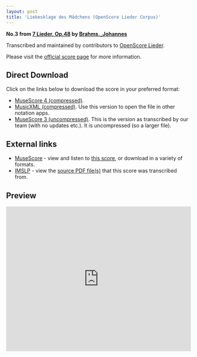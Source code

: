 ```yaml
---
layout: post
title: 'Liebesklage des Mädchens (OpenScore Lieder Corpus)'
---
```


__No.3 from [7 Lieder, Op.48](https://fourscoreandmore.org/openscore/lieder/Brahms%2C_Johannes/7_Lieder%2C_Op.48/) by [Brahms,_Johannes](https://fourscoreandmore.org/openscore/lieder/Brahms%2C_Johannes)__

Transcribed and maintained by contributors to [OpenScore Lieder].

Please visit the [official score page] for more information.

[official score page]: https://musescore.com/openscore-lieder-corpus/scores/4946239
[OpenScore Lieder]: https://musescore.com/openscore-lieder-corpus

## Direct Download

Click on the links below to download the score in your preferred format:
- [MuseScore 4 (compressed)](https://fourscoreandmore.org/openscore/lieder/Brahms%2C_Johannes/7_Lieder%2C_Op.48/3_Liebesklage_des_M%C3%A4dchens.mscz).
- [MusicXML (compressed)](https://fourscoreandmore.org/openscore/lieder/Brahms%2C_Johannes/7_Lieder%2C_Op.48/3_Liebesklage_des_M%C3%A4dchens.mxl). Use this version to open the file in other notation apps.
- [MuseScore 3 (uncompressed)](https://raw.githubusercontent.com/OpenScore/Lieder/refs/heads/main/scores/Brahms%2C_Johannes/7_Lieder%2C_Op.48/3_Liebesklage_des_M%C3%A4dchens/lc4946239.mscx). This is the version as transcribed by our team (with no updates etc.). It is uncompressed (so a larger file).

## External links

- [MuseScore] - view and listen to [this score][MuseScore], or download in a variety of formats.
- [IMSLP] - view the [source PDF file(s)][IMSLP] that this score was transcribed from.

[MuseScore]: https://musescore.com/score/4946239
[IMSLP]: https://imslp.org/wiki/Special:ReverseLookup/81907

## Preview

<iframe width="100%" height="394" src="https://musescore.com/openscore-lieder-corpus/scores/4946239/embed" frameborder="0" allowfullscreen allow="autoplay; fullscreen"></iframe>
